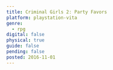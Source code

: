 ```yaml
---
title: Criminal Girls 2: Party Favors
platform: playstation-vita
genre:
  - rpg
digital: false
physical: true
guide: false
pending: false
posted: 2016-11-01
---
```

